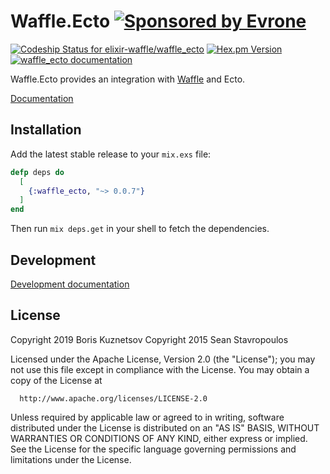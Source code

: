 # Waffle.Ecto [![Sponsored by Evrone][evrone-img]][evrome-url]

[evrone-img]: https://img.shields.io/badge/Sponsored_by-Evrone-brightgreen.svg
[evrome-url]: https://evrone.com?utm_source=waffle

[![Codeship Status for elixir-waffle/waffle_ecto][codeship-img]][codeship-url]
[![Hex.pm Version][hex-img]][hex-url]
[![waffle_ecto documentation][hexdocs-img]][hexdocs-url]

[codeship-img]: https://app.codeship.com/projects/60167fe0-aa59-0137-be69-2259d5318dee/status?branch=master
[codeship-url]: https://app.codeship.com/projects/361675
[hex-img]: http://img.shields.io/hexpm/v/waffle_ecto.svg
[hex-url]: https://hex.pm/packages/waffle_ecto
[hexdocs-img]: http://img.shields.io/badge/hexdocs-documentation-brightgreen.svg
[hexdocs-url]: https://hexdocs.pm/waffle_ecto

Waffle.Ecto provides an integration with [Waffle](https://github.com/elixir-waffle/waffle) and Ecto.

[Documentation](https://hexdocs.pm/waffle_ecto)

## Installation

Add the latest stable release to your `mix.exs` file:

```elixir
defp deps do
  [
    {:waffle_ecto, "~> 0.0.7"}
  ]
end
```

Then run `mix deps.get` in your shell to fetch the dependencies.

## Development

[Development documentation](/documentation/development.md)

## License

Copyright 2019 Boris Kuznetsov
Copyright 2015 Sean Stavropoulos

  Licensed under the Apache License, Version 2.0 (the "License");
  you may not use this file except in compliance with the License.
  You may obtain a copy of the License at

      http://www.apache.org/licenses/LICENSE-2.0

  Unless required by applicable law or agreed to in writing, software
  distributed under the License is distributed on an "AS IS" BASIS,
  WITHOUT WARRANTIES OR CONDITIONS OF ANY KIND, either express or implied.
  See the License for the specific language governing permissions and
  limitations under the License.

